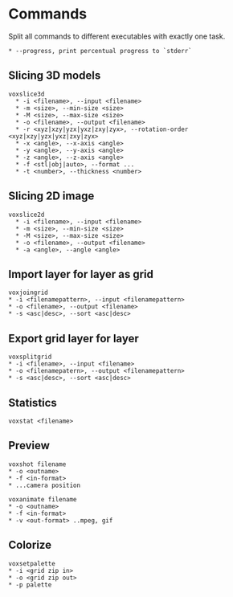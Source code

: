 # Commands

Split all commands to different executables with exactly one task.

```
* --progress, print percentual progress to `stderr`
```

## Slicing 3D models

```
voxslice3d
  * -i <filename>, --input <filename>
  * -m <size>, --min-size <size>
  * -M <size>, --max-size <size>
  * -o <filename>, --output <filename>
  * -r <xyz|xzy|yzx|yxz|zxy|zyx>, --rotation-order <xyz|xzy|yzx|yxz|zxy|zyx>
  * -x <angle>, --x-axis <angle>
  * -y <angle>, --y-axis <angle>
  * -z <angle>, --z-axis <angle>
  * -f <stl|obj|auto>, --format ...
  * -t <number>, --thickness <number>
```

## Slicing 2D image

```
voxslice2d
  * -i <filename>, --input <filename>
  * -m <size>, --min-size <size>
  * -M <size>, --max-size <size>
  * -o <filename>, --output <filename>
  * -a <angle>, --angle <angle>
```

## Import layer for layer as grid

```
voxjoingrid
* -i <filenamepattern>, --input <filenamepattern>
* -o <filename>, --output <filename>
* -s <asc|desc>, --sort <asc|desc>
```

## Export grid layer for layer

```
voxsplitgrid
* -i <filename>, --input <filename>
* -o <filenamepatern>, --output <filenamepattern>
* -s <asc|desc>, --sort <asc|desc>
```

## Statistics

```
voxstat <filename>
```

## Preview

```
voxshot filename
* -o <outname>
* -f <in-format>
* ...camera position
```

```
voxanimate filename
* -o <outname>
* -f <in-format>
* -v <out-format> ..mpeg, gif
```

## Colorize

```
voxsetpalette
* -i <grid zip in>
* -o <grid zip out>
* -p palette
```

